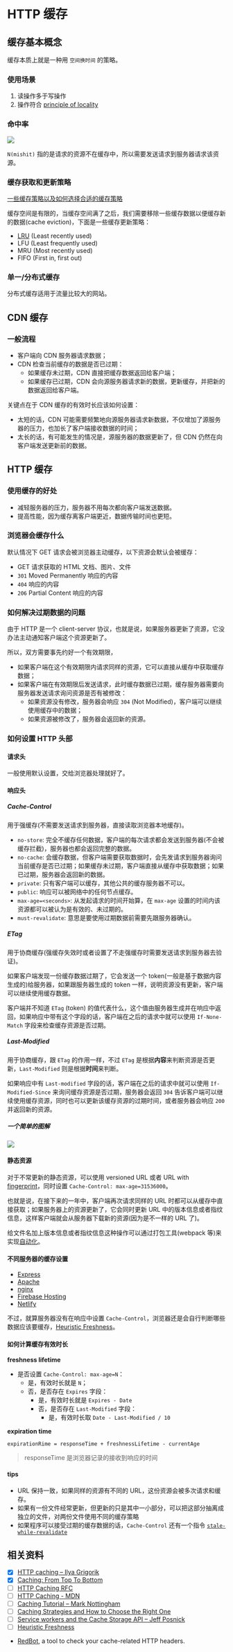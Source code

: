 # HTTP 缓存

## 缓存基本概念

缓存本质上就是一种用 `空间换时间` 的策略。

### 使用场景

1. 读操作多于写操作
2. 操作符合 [principle of locality](https://en.wikipedia.org/wiki/Locality_of_reference)

### 命中率

![](https://cdn.jsdelivr.net/gh/suukii/Articles/assets/cache_hit_ratio.png)

`N(mishit)` 指的是请求的资源不在缓存中，所以需要发送请求到服务器请求该资源。

### 缓存获取和更新策略

[一些缓存策略以及如何选择合适的缓存策略](https://codeahoy.com/2017/08/11/caching-strategies-and-how-to-choose-the-right-one/)

缓存空间是有限的，当缓存空间满了之后，我们需要移除一些缓存数据以便缓存新的数据(cache eviction)，下面是一些缓存更新策略：

-   [LRU](https://github.com/suukii/91-days-algorithm/blob/master/basic/day-12.md) (Least recently used)
-   LFU (Least frequently used)
-   MRU (Most recently used)
-   FIFO (First in, first out)

### 单一/分布式缓存

分布式缓存适用于流量比较大的网站。

## CDN 缓存

### 一般流程

-   客户端向 CDN 服务器请求数据；
-   CDN 检查当前缓存的数据是否已过期：
    -   如果缓存未过期，CDN 直接把缓存数据返回给客户端；
    -   如果缓存已过期，CDN 会向源服务器请求新的数据，更新缓存，并把新的数据返回给客户端。

关键点在于 CDN 缓存的有效时长应该如何设置：

-   太短的话，CDN 可能需要频繁地向源服务器请求新数据，不仅增加了源服务器的压力，也加长了客户端接收数据的时间；
-   太长的话，有可能发生的情况是，源服务器的数据更新了，但 CDN 仍然在向客户端发送更新前的数据。

## HTTP 缓存

### 使用缓存的好处

-   减轻服务器的压力，服务器不用每次都向客户端发送数据。
-   提高性能，因为缓存离客户端更近，数据传输时间也更短。

### 浏览器会缓存什么

默认情况下 GET 请求会被浏览器主动缓存，以下资源会默认会被缓存：

-   GET 请求获取的 HTML 文档、图片、文件
-   `301` Moved Permanently 响应的内容
-   `404` 响应的内容
-   `206` Partial Content 响应的内容

### 如何解决过期数据的问题

由于 HTTP 是一个 client-server 协议，也就是说，如果服务器更新了资源，它没办法主动通知客户端这个资源更新了。

所以，双方需要事先约好一个有效期限，

-   如果客户端在这个有效期限内请求同样的资源，它可以直接从缓存中获取缓存数据；
-   如果客户端在有效期限后发送请求，此时缓存数据已过期，缓存服务器需要向服务器发送请求询问资源是否有被修改：
    -   如果资源没有修改，服务器会响应 `304` (Not Modified)，客户端可以继续使用缓存中的数据；
    -   如果资源被修改了，服务器会返回新的资源。

### 如何设置 HTTP 头部

#### 请求头

一般使用默认设置，交给浏览器处理就好了。

#### 响应头

##### Cache-Control

用于强缓存(不需要发送请求到服务器，直接读取浏览器本地缓存)。

-   `no-store`: 完全不缓存任何数据，客户端的每次请求都会发送到服务器(不会被缓存拦截)，服务器也都会返回完整的数据。
-   `no-cache`: 会缓存数据，但客户端需要获取数据时，会先发请求到服务器询问当前缓存是否已过期；如果缓存未过期，客户端直接从缓存中获取数据；如果已过期，服务器会返回新的数据。
-   `private`: 只有客户端可以缓存，其他公共的缓存服务器不可以。
-   `public`: 响应可以被网络中的任何节点缓存。
-   `max-age=<seconds>`: 从发起请求的时间开始算，在 `max-age` 设置的时间内该资源都可以被认为是有效的、未过期的。
-   `must-revalidate`: 意思是要使用过期数据前需要先跟服务器确认。

##### ETag

用于协商缓存(强缓存失效时或者设置了不走强缓存时需要发送请求到服务器去验证)。

如果客户端发现一份缓存数据过期了，它会发送一个 token(一般是基于数据内容生成的)给服务器，如果跟服务器生成的 token 一样，说明资源没有更新，客户端可以继续使用缓存数据。

客户端并不知道 `ETag` (token) 的值代表什么，这个值由服务器生成并在响应中返回，如果响应中带有这个字段的话，客户端在之后的请求中就可以使用 `If-None-Match` 字段来检查缓存资源是否过期。

##### Last-Modified

用于协商缓存，跟 `ETag` 的作用一样，不过 `ETag` 是根据**内容**来判断资源是否更新，`Last-Modified` 则是根据**时间**来判断。

如果响应中有 `Last-modified` 字段的话，客户端在之后的请求中就可以使用 `If-Modified-Since` 来询问缓存资源是否过期，服务器会返回 `304` 告诉客户端可以继续使用缓存资源，同时也可以更新该缓存资源的过期时间，或者服务器会响应 `200` 并返回新的资源。

##### 一个简单的图解

![](https://cdn.jsdelivr.net/gh/suukii/Articles/assets/how_http_cache_works.png)

#### 静态资源

对于不常更新的静态资源，可以使用 versioned URL 或者 URL with [fingerprint](<https://en.wikipedia.org/wiki/Fingerprint_(computing)>)，同时设置 `Cache-Control: max-age=31536000`。

也就是说，在接下来的一年中，客户端再次请求同样的 URL 时都可以从缓存中直接获取；如果服务器上的资源更新了，它会同时更新 URL 中的版本信息或者指纹信息，这样客户端就会从服务器下载新的资源(因为是不一样的 URL 了)。

给文件名加上版本信息或者指纹信息这种操作可以通过打包工具(webpack 等)来实现[自动化](https://webpack.js.org/guides/caching/#output-filenames)。

#### 不同服务器的缓存设置

-   [Express](https://expressjs.com/en/api.html#express.static)
-   [Apache](https://httpd.apache.org/docs/2.4/caching.html)
-   [nginx](http://nginx.org/en/docs/http/ngx_http_headers_module.html)
-   [Firebase Hosting](https://firebase.google.com/docs/hosting/full-config)
-   [Netlify](https://www.netlify.com/blog/2017/02/23/better-living-through-caching/)

不过，就算服务器没有在响应中设置 `Cache-Control`，浏览器还是会自行判断哪些数据应该要缓存，[Heuristic Freshness](https://www.mnot.net/blog/2017/03/16/browser-caching#heuristic-freshness)。

#### 如何计算缓存有效时长

**freshness lifetime**

-   是否设置 `Cache-Control: max-age=N`：
    -   是，有效时长就是 `N`；
    -   否，是否存在 `Expires` 字段：
        -   是，有效时长就是 `Expires - Date`
        -   否，是否存在 `Last-Modified` 字段：
            -   是，有效时长取 `Date - Last-Modified / 10`

**expiration time**

`expirationRime = responseTime + freshnessLifetime - currentAge`

> responseTime 是浏览器记录的接收到响应的时间

#### tips

-   URL 保持一致，如果同样的资源有不同的 URL，这份资源会被多次请求和缓存。
-   如果有一份文件经常更新，但更新的只是其中一小部分，可以把这部分抽离成独立的文件，对两份文件使用不同的缓存策略
-   如果程序可以接受过期的缓存数据的话，`Cache-Control` 还有一个指令 [`stale-while-revalidate`](https://web.dev/stale-while-revalidate/)

## 相关资料

-   [x] [HTTP caching – Ilya Grigorik](https://web.dev/http-cache/)
-   [x] [Caching: From Top To Bottom](https://coderscat.com/caching-from-top-to-bottom)
-   [ ] [HTTP Caching RFC](https://tools.ietf.org/html/rfc7234)
-   [ ] [HTTP Caching - MDN](https://developer.mozilla.org/en-US/docs/Web/HTTP/Caching)
-   [ ] [Caching Tutorial – Mark Nottingham](https://www.mnot.net/cache_docs/)
-   [ ] [Caching Strategies and How to Choose the Right One](https://codeahoy.com/2017/08/11/caching-strategies-and-how-to-choose-the-right-one/)
-   [ ] [Service workers and the Cache Storage API – Jeff Posnick](https://web.dev/service-workers-cache-storage/)
-   [ ] [Heuristic Freshness](https://www.mnot.net/blog/2017/03/16/browser-caching#heuristic-freshness)
-   [RedBot](https://redbot.org/), a tool to check your cache-related HTTP headers.
